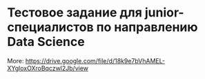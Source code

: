 # Тестовое задание для junior-специалистов по направлению Data Science
More: https://drive.google.com/file/d/18k9e7bVhAMEL-XYgloxOXroBqczwl2Jb/view
